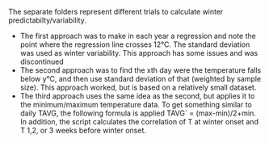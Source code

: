 The separate folders represent different trials to calculate winter predictabilty/variability. 


* The first approach was to make in each year a regression and note the point where the regression line crosses 12°C. The standard deviation was used as winter variability. This approach has some issues and was discontinued
* The second approach was to find the xth day were the temperature falls below y°C, and then use standard deviation of that (weighted by sample size). This approach worked, but is based on a relatively small dataset.
* The third approach uses the same idea as the second, but applies it to the minimum/maximum temperature data. To get something similar to daily TAVG, the following formula is applied TAVG´ = (max-min)/2+min. In addition, the script calculates the correlation of T at winter onset and T 1,2, or 3 weeks before winter onset. 
